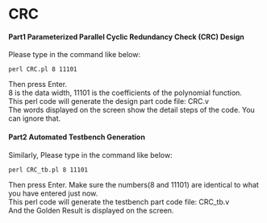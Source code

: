 # CRC
#### Part1 Parameterized Parallel Cyclic Redundancy Check (CRC) Design
Please type in the command like below:<br />
```
perl CRC.pl 8 11101
```
Then press Enter. <br />
8 is the data width, 11101 is the coefficients of the polynomial function.<br />
This perl code will generate the design part code file: CRC.v<br />
The words displayed on the screen show the detail steps of the code. You can ignore that.<br />
#### Part2 Automated Testbench Generation
Similarly, Please type in the command like below:<br />
```
perl CRC_tb.pl 8 11101
```
Then press Enter. Make sure the numbers(8 and 11101) are identical to what you have entered just now.<br />
This perl code will generate the testbench part code file: CRC_tb.v<br />
And the Golden Result is displayed on the screen.<br />
